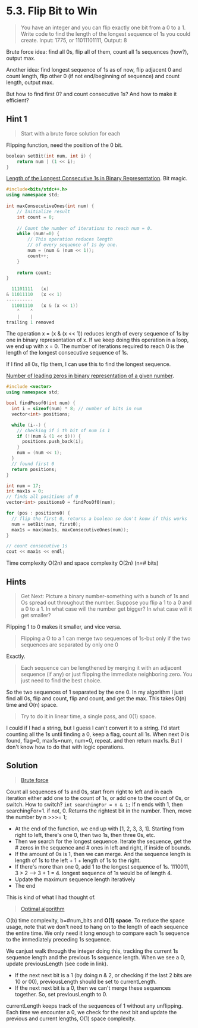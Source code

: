 # 5.3. Flip Bit to Win

> You have an integer and you can flip exactly one bit from a 0 to a 1. Write code to find the length of the longest sequence of 1s you could create. Input: 1775, or 11011101111, Output: 8

Brute force idea: find all 0s, flip all of them, count all 1s sequences (how?), output max.

Another idea: find longest sequence of 1s as of now, flip adjacent 0 and count length, flip other 0 (if not end/beginning of sequence) and count length, output max.

But how to find first 0? and count consecutive 1s? And how to make it efficient?

## Hint 1

> Start with a brute force solution for each

Flipping function, need the position of the 0 bit.

```c++
boolean setBit(int num, int i) {
    return num | (1 << i);
}
```

[Length of the Longest Consecutive 1s in Binary Representation](https://www.geeksforgeeks.org/length-longest-consecutive-1s-binary-representation/). Bit magic.

```c++
#include<bits/stdc++.h>
using namespace std;
  
int maxConsecutiveOnes(int num) {
    // Initialize result
    int count = 0;
  
    // Count the number of iterations to reach num = 0.
    while (num!=0) {
        // This operation reduces length
        // of every sequence of 1s by one.
        num = (num & (num << 1));
        count++;
    }
  
    return count;
}
```

```c++
  11101111   (x)
& 11011110   (x << 1)
----------
  11001110   (x & (x << 1))
    ^    ^
    |    |
trailing 1 removed
```

The operation x = (x & (x << 1)) reduces length of every sequence of 1s by one in binary representation of x. If we keep doing this operation in a loop, we end up with x = 0. The number of iterations required to reach 0 is the length of the longest consecutive sequence of 1s.

If I find all 0s, flip them, I can use this to find the longest sequence.

[Number of leading zeros in binary representation of a given number](https://www.geeksforgeeks.org/number-of-leading-zeros-in-binary-representation-of-a-given-number/).

```c++
#include <vector>
using namespace std;

bool findPosof0(int num) {
  int i = sizeof(num) * 8; // number of bits in num
  vector<int> positions;

  while (i--) {
    // checking if i th bit of num is 1
    if (!(num & (1 << i))) {
      positions.push_back(i);
    }
    num = (num << 1);
  }
  // found first 0
  return positions;
}

int num = 17;
int max1s = 0;
// finds all positions of 0
vector<int> positions0 = findPosOf0(num);

for (pos : positions0) {
  // flip the first 0, returns a boolean so don't know if this works
  num = setBit(num, first0);
  max1s = max(max1s, maxConsecutiveOnes(num));
}

// count consecutive 1s
cout << max1s << endl;
```

Time complexity O(2n) and space complexity O(2n) (n=\# bits)

## Hints

> Get Next: Picture a binary number-something with a bunch of 1s and Os spread out throughout the number. Suppose you flip a 1 to a 0 and a 0 to a 1. In what case will the number get bigger? In what case will it get smaller?

Flipping 1 to 0 makes it smaller, and vice versa.

> Flipping a O to a 1 can merge two sequences of 1s-but only if the two sequences are separated by only one 0

Exactly.

> Each sequence can be lengthened by merging it with an adjacent sequence (if any) or just flipping the immediate neighboring zero. You just need to find the best choice.

So the two sequences of 1 separated by the one 0. In my algorithm I just find all 0s, flip and count, flip and count, and get the max. This takes O(n) time and O(n) space.

> Try to do it in linear time, a single pass, and 0(1) space.

I could if I had a string, but I guess I can't convert it to a string. I'd start counting all the 1s until finding a 0, keep a flag, count all 1s. When next 0 is found, flag=0, max1s=num, num=0, repeat. and then return max1s. But I don't know how to do that with logic operations.

## Solution

> [Brute force](https://github.com/careercup/CtCI-6th-Edition/blob/master/Java/Ch%2005.%20Bit%20Manipulation/Q5_03_Flip_Bit_to_Win/QuestionB.java)

Count all sequences of 1s and 0s, start from right to left and in each iteration either add one to the count of 1s, or add one to the count of 0s, or switch. How to switch? `int searchingFor = n & 1;` If n ends with 1, then searchingFor=1. if not, 0. Returns the rightest bit in the number. Then, move the number by n >>>= 1;

* At the end of the function, we end up with [1, 2, 3, 3, 1]. Starting from right to left, there's one 0, then two 1s, then three 0s, etc.
* Then we search for the longest sequence. Iterate the sequence, get the \# zeros in the sequence and \# ones in left and right, if inside of bounds.
* If the amount of 0s is 1, then we can merge. And the sequence length is length of 1s to the left + 1 + length of 1s to the right.
* If there's more than one 0, add 1 to the longest sequence of 1s. 1110011, 3 > 2 --> 3 + 1 = 4. longest sequence of 1s would be of length 4.
* Update the maximum sequence length iteratively
* The end

This is kind of what I had thought of.

> [Optimal algorithm](https://github.com/careercup/CtCI-6th-Edition/blob/master/Java/Ch%2005.%20Bit%20Manipulation/Q5_03_Flip_Bit_to_Win/QuestionD.java)

O(b) time complexity, b=\#num_bits and **O(1) space**. To reduce the space usage, note that we don't need to hang on to the length of each sequence the entire
time. We only need it long enough to compare each 1s sequence to the immediately preceding 1s sequence.

We canjust walk through the integer doing this, tracking the current 1s sequence length and the previous 1s sequence length. When we see a 0, update previousLength (see code in link).

* If the next next bit is a 1 (by doing n & 2, or checking if the last 2 bits are 10 or 00), previousLength should be set to currentLength.
* If the next next bit is a 0, then we can't merge these sequences together. So, set previousLength to 0.

currentLength keeps track of the sequences of 1 without any unflipping. Each time we encounter a 0, we check for the next bit and update the previous and current lengths, O(1) space complexity.
